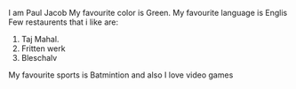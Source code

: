 I am Paul Jacob
My favourite color is Green.
My favourite language is Englis
Few restaurents that i like are:
  1. Taj Mahal.
  2. Fritten werk
  3. Bleschalv

My favourite sports is Batmintion
and also I love video games
